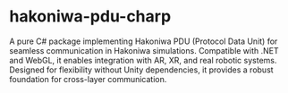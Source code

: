 # hakoniwa-pdu-charp
A pure C# package implementing Hakoniwa PDU (Protocol Data Unit) for seamless communication in Hakoniwa simulations. Compatible with .NET and WebGL, it enables integration with AR, XR, and real robotic systems. Designed for flexibility without Unity dependencies, it provides a robust foundation for cross-layer communication.
